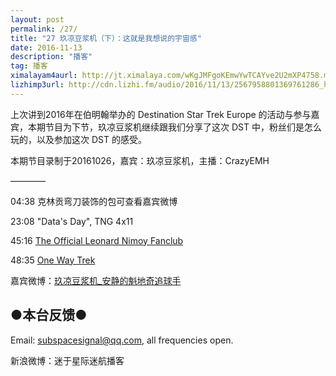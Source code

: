 ```yaml
---
layout: post
permalink: /27/
title: "27 玖凉豆浆机（下）：这就是我想说的宇宙感"
date: 2016-11-13
description: "播客"
tag: 播客 
ximalayam4aurl: http://jt.ximalaya.com/wKgJMFgoKEmwYwTCAYve2U2mXP4758.m4a?channel=rss&album_id=3135361&track_id=25026053&uid=6418191&jt=http://audio.xmcdn.com/group24/M07/3C/81/wKgJMFgoKEmwYwTCAYve2U2mXP4758.m4a
lizhimp3url: http://cdn.lizhi.fm/audio/2016/11/13/2567958801369761286_hd.mp3
---   
```


上次讲到2016年在伯明翰举办的 Destination Star Trek Europe 的活动与参与嘉宾，本期节目为下节，玖凉豆浆机继续跟我们分享了这次 DST 中，粉丝们是怎么玩的，以及参加这次 DST 的感受。

本期节目录制于20161026，嘉宾：玖凉豆浆机，主播：CrazyEMH

————

04:38 克林贡弯刀装饰的包可查看嘉宾微博

23:08 &quot;Data&#39;s Day&quot;, TNG 4x11

45:16 [The Official Leonard Nimoy Fanclub](http://www.theofficialleonardnimoyfanclub.com/)


48:35 [One Way Trek](https://www.facebook.com/OneWayTrekTeam/)


嘉宾微博：[玖凉豆浆机_安静的魁地奇追球手](http://weibo.com/lunaliang1029)

## ●本台反馈●

Email: [subspacesignal@qq.com](mailto:subspacesignal@qq.com), all frequencies open.

新浪微博：迷于星际迷航播客